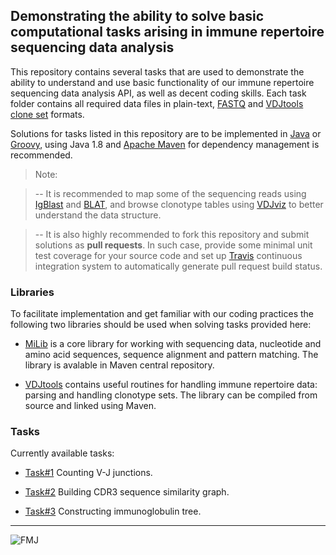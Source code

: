 ## Demonstrating the ability to solve basic computational tasks arising in immune repertoire sequencing data analysis

This repository contains several tasks that are used to demonstrate the ability to understand and use basic functionality of our immune repertoire sequencing data analysis API, as well as decent coding skills. Each task folder contains all required data files in plain-text, [FASTQ](https://en.wikipedia.org/wiki/FASTQ_format) and [VDJtools clone set](http://vdjtools-doc.readthedocs.org/en/latest/input.html#vdjtools-format) formats.

Solutions for tasks listed in this repository are to be implemented in [Java](http://www.oracle.com/technetwork/java/javase/downloads/jre8-downloads-2133155.html) or [Groovy](http://www.groovy-lang.org/), using Java 1.8 and [Apache Maven](https://maven.apache.org/) for dependency management is recommended.

> Note:

> -- It is recommended to map some of the sequencing reads using [IgBlast](http://www.ncbi.nlm.nih.gov/igblast/igblast.cgi) and [BLAT](http://genome.ucsc.edu/cgi-bin/hgBlat), and browse clonotype tables using [VDJviz](http://vdjviz.milaboratory.com) to better understand the data structure.

> -- It is also highly recommended to fork this repository and submit solutions as **pull requests**. In such case, provide some minimal unit test coverage for your source code and set up [Travis](https://travis-ci.org/) continuous integration system to automatically generate pull request build status.

### Libraries

To facilitate implementation and get familiar with our coding practices the following two libraries should be used when solving tasks provided here:

* [MiLib](https://github.com/milaboratory/milib) is a core library for working with sequencing data, nucleotide and amino acid sequences, sequence alignment and pattern matching. The library is avalable in Maven central repository.

* [VDJtools](https://github.com/mikessh/vdjtools) contains useful routines for handling immune repertoire data: parsing and handling clonotype sets. The library can be compiled from source and linked using Maven.

### Tasks

Currently available tasks:

* [Task#1](https://github.com/antigenomics/bootcamp/tree/master/task1) Counting V-J junctions.

* [Task#2](https://github.com/antigenomics/bootcamp/tree/master/task2) Building CDR3 sequence similarity graph.

* [Task#3](https://github.com/antigenomics/bootcamp/tree/master/task3) Constructing immunoglobulin tree.

---



































![FMJ](https://i.ytimg.com/vi/GTQAXX08A-s/maxresdefault.jpg)